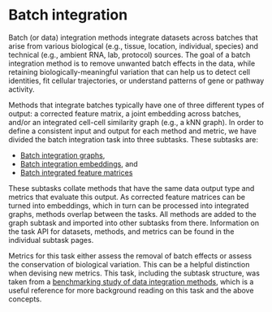 # Batch integration

Batch (or data) integration methods integrate datasets across batches that arise from various biological (e.g., tissue, location, individual, species) and technical (e.g., ambient RNA, lab, protocol) sources. The goal of a batch integration method is to remove unwanted batch effects in the data, while retaining biologically-meaningful variation that can help us to detect cell identities, fit cellular trajectories, or understand patterns of gene or pathway activity.

Methods that integrate batches typically have one of three different types of output: a corrected feature matrix, a joint embedding across batches, and/or an integrated cell-cell similarity graph (e.g., a kNN graph). In order to define a consistent input and output for each method and metric, we have divided the batch integration task into three subtasks. These subtasks are:

* [Batch integration graphs](graph/),
* [Batch integration embeddings](embedding/), and
* [Batch integrated feature matrices](feature/)

These subtasks collate methods that have the same data output type and metrics that evaluate this output. As corrected feature matrices can be turned into embeddings, which in turn can be processed into integrated graphs, methods overlap between the tasks. All methods are added to the graph subtask and imported into other subtasks from there. Information on the task API for datasets, methods, and metrics can be found in the individual subtask pages.

Metrics for this task either assess the removal of batch effects or assess the conservation of biological variation. This can be a helpful distinction when devising new metrics. This task, including the subtask structure, was taken from a [benchmarking study of data integration methods](https://www.biorxiv.org/content/10.1101/2020.05.22.111161v2), which is a useful reference for more background reading on this task and the above concepts.
